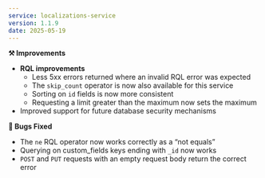 ```yaml
---
service: localizations-service
version: 1.1.9
date: 2025-05-19
---
```


**⚒️ Improvements**
- **RQL improvements**
  - Less 5xx errors returned where an invalid RQL error was expected
  - The `skip_count` operator is now also available for this service 
  - Sorting on `id` fields is now more consistent 
  - Requesting a limit greater than the maximum now sets the maximum 
- Improved support for future database security mechanisms

**🐞 Bugs Fixed**
- The `ne` RQL operator now works correctly as a “not equals”
- Querying on custom_fields keys ending with `_id` now works
- `POST` and `PUT` requests with an empty request body return the correct error
